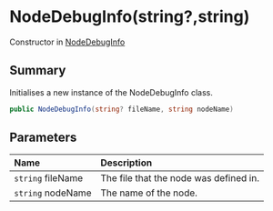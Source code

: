 # NodeDebugInfo(string?,string)

Constructor in [NodeDebugInfo](/docs/api/csharp/yarn.compiler.nodedebuginfo.md)

## Summary


Initialises a new instance of the NodeDebugInfo class.


```csharp
public NodeDebugInfo(string? fileName, string nodeName)
```

## Parameters

|Name|Description|
|:---|:---|
|`string` fileName|The file that the node was defined in.|
|`string` nodeName|The name of the node.|


